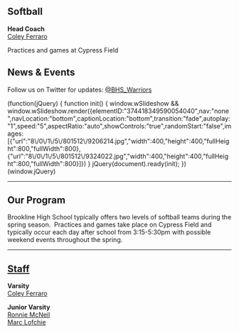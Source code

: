 **Softball**
------------

**Head Coach**  
[Coley Ferraro](mailto:coleyferraro@gmail.com)  
  
  
Practices and games at Cypress Field

News & Events
-------------

Follow us on Twitter for updates: [@BHS\_Warriors](https://twitter.com/bhs_warriors)

(function(jQuery) {
function init() { window.wSlideshow && window.wSlideshow.render({elementID:"374418349590054040",nav:"none",navLocation:"bottom",captionLocation:"bottom",transition:"fade",autoplay:"1",speed:"5",aspectRatio:"auto",showControls:"true",randomStart:"false",images:\[{"url":"8\\/0\\/1\\/5\\/801512\\/9206214.jpg","width":400,"height":400,"fullHeight":800,"fullWidth":800},{"url":"8\\/0\\/1\\/5\\/801512\\/9324022.jpg","width":400,"height":400,"fullHeight":800,"fullWidth":800}\]}) }
jQuery(document).ready(init);
})(window.jQuery)

* * *

Our Program
-----------

Brookline High School typically offers two levels of softball teams during the spring season.  Practices and games take place on Cypress Field and typically occur each day after school from 3:15-5:30pm with possible weekend events throughout the spring.

* * *

[Staff](/)
----------

**Varsity**  
[Coley Ferraro](mailto:coleyferraro@gmail.com)  
  
  
**Junior Varsity**  
[Ronnie McNeil](mailto:rmcneil@brooklinema.gov)  
[Marc Lofchie](mailto:marc_lofchie@brookline.k12.ma.us)